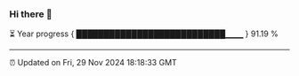 ### Hi there 👋

⏳ Year progress { ███████████████████████████▁▁▁ } 91.19 %

---

⏰ Updated on Fri, 29 Nov 2024 18:18:33 GMT
